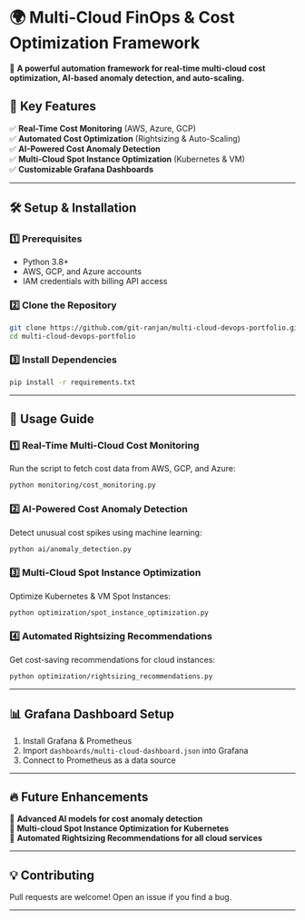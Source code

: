 # 🌍 Multi-Cloud FinOps & Cost Optimization Framework

🚀 **A powerful automation framework for real-time multi-cloud cost optimization, AI-based anomaly detection, and auto-scaling.**  

## 📌 Key Features  
✅ **Real-Time Cost Monitoring** (AWS, Azure, GCP)  
✅ **Automated Cost Optimization** (Rightsizing & Auto-Scaling)  
✅ **AI-Powered Cost Anomaly Detection**  
✅ **Multi-Cloud Spot Instance Optimization** (Kubernetes & VM)  
✅ **Customizable Grafana Dashboards**  

---

## 🛠 Setup & Installation  
### **1️⃣ Prerequisites**  
- Python 3.8+  
- AWS, GCP, and Azure accounts  
- IAM credentials with billing API access  

### **2️⃣ Clone the Repository**  
```bash  
git clone https://github.com/git-ranjan/multi-cloud-devops-portfolio.git  
cd multi-cloud-devops-portfolio  
```

### **3️⃣ Install Dependencies**  
```bash  
pip install -r requirements.txt  
```

---

## 🚀 Usage Guide  
### **1️⃣ Real-Time Multi-Cloud Cost Monitoring**  
Run the script to fetch cost data from AWS, GCP, and Azure:  
```bash  
python monitoring/cost_monitoring.py  
```

### **2️⃣ AI-Powered Cost Anomaly Detection**  
Detect unusual cost spikes using machine learning:  
```bash  
python ai/anomaly_detection.py  
```

### **3️⃣ Multi-Cloud Spot Instance Optimization**  
Optimize Kubernetes & VM Spot Instances:  
```bash  
python optimization/spot_instance_optimization.py  
```

### **4️⃣ Automated Rightsizing Recommendations**  
Get cost-saving recommendations for cloud instances:  
```bash  
python optimization/rightsizing_recommendations.py  
```

---

## 📊 Grafana Dashboard Setup  
1. Install Grafana & Prometheus  
2. Import `dashboards/multi-cloud-dashboard.json` into Grafana  
3. Connect to Prometheus as a data source  

---

## 🔥 Future Enhancements  
🔹 **Advanced AI models for cost anomaly detection**  
🔹 **Multi-cloud Spot Instance Optimization for Kubernetes**  
🔹 **Automated Rightsizing Recommendations for all cloud services**  

---

## 💡 Contributing  
Pull requests are welcome! Open an issue if you find a bug.  

---

